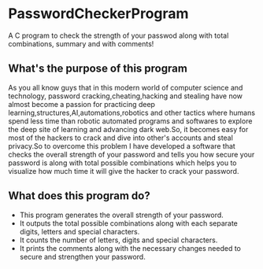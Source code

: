 # PasswordCheckerProgram
A C program to check the strength of your passwod along with total combinations, summary and with comments!

## What's the purpose of this program
As you all know guys that in this modern world of computer science and technology, password cracking,cheating,hacking and stealing have now almost become a passion for practicing deep learning,structures,AI,automations,robotics and other tactics where humans spend less time than robotic automated programs and softwares to explore the deep site of learning and advancing dark web.So, it becomes easy for most of the hackers to crack and dive into other's accounts and steal privacy.So to overcome this problem I have developed a software that checks the overall strength of your password and tells you how secure your password is along with total possible combinations which helps you to visualize how much time it will give the hacker to crack your password.

## What does this program do?
- This program generates the overall strength of your password.
- It outputs the total possible combinations along with each separate digits, letters and special characters.
- It counts the number of letters, digits and special characters.
- It prints the comments along with the necessary changes needed to secure and strengthen your password.
